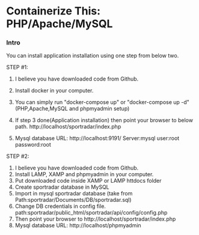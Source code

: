 Containerize This: PHP/Apache/MySQL
===================================

### Intro

You can install application installation using one step from below two.

STEP #1:

1) I believe you have downloaded code from Github.
2) Install docker in your computer.
3) You can simply run  "docker-compose up" or "docker-compose up -d" (PHP,Apache,MySQL and phpmyadmin setup)
4) If step 3 done(Application installation) then point your browser to below path.
http://localhost/sportradar/index.php

5) Mysql database
URL: http://localhost:9191/
  Server:mysql
  user:root
  password:root


STEP #2:

1) I believe you have downloaded code from Github.
2) Install LAMP, XAMP and phpmyadmin in your computer.
3) Put downloaded code inside XAMP or LAMP httdocs folder
4) Create sportradar database in MySQL
5) Import in mysql sportradar database (take from Path:sportradar/Documents/DB/sportradar.sql)
6) Change DB credentials in config file. path:sportradar/public_html/sportradar/api/config/config.php
7) Then point your browser to http://localhost/sportradar/index.php
8) Mysql database
   URL: http://localhost/phpmyadmin
